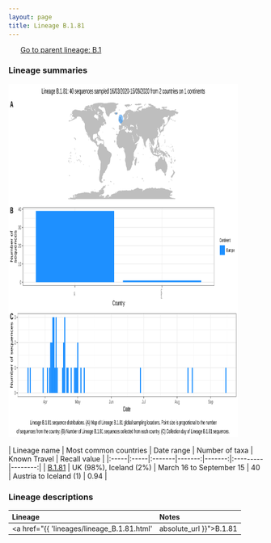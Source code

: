 ```yaml
---
layout: page
title: Lineage B.1.81
---
```




<p>
<ul class="actions small">
	 <a href="{{ 'lineages/lineage_B.1.html' | absolute_url }}" class="button special fit">Go to parent lineage: B.1</a>
</ul>
</p>
<h3> Lineage summaries</h3>

<img src="../assets/images/B.1.81.svg" alt="B.1.81 lineage summary figure" width="90%" height="700px" />


| Lineage name | Most common countries | Date range | Number of taxa | Known Travel | Recall value |
|:-----|:-----|:-------|-------:|-------:|:---------|--------:|
| <a href="{{ 'lineages/lineage_B.1.81.html' | absolute_url }}">B.1.81</a> | UK (98%), Iceland (2%) | March 16 to September 15 | 40 | Austria to Iceland (1) | 0.94 |

<h3>Lineage descriptions</h3>

| Lineage | Notes |
|:-----|:-----|
| <a href="{{ 'lineages/lineage_B.1.81.html' | absolute_url }}">B.1.81</a> | English lineage |

